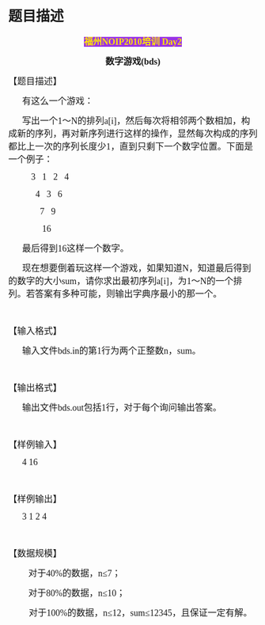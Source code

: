 # 题目描述


<p align="center" style="text-align:center;">
	<b><span style="font-family:&#39;Microsoft YaHei&#39;;font-size:18px;"><span style="background-color:#9933E5;color:#FFE500;">福州NOIP2010</span><span style="background-color:#9933E5;color:#FFE500;">培训 Day2</span></span></b>
</p>
<p align="center" style="text-align:center;">
	<b><span style="font-family:&#39;Microsoft YaHei&#39;;font-size:18px;">数字游戏</span><span style="font-size:18px;font-family:&#39;Microsoft YaHei&#39;;">(bds)</span></b> 
</p>
<p>
	<span style="font-family:&#39;Microsoft YaHei&#39;;font-size:18px;">【题目描述】</span><span></span> 
</p>
<p style="text-indent:21.0pt;">
	<span style="font-family:&#39;Microsoft YaHei&#39;;font-size:18px;">有这么一个游戏：</span><span></span> 
</p>
<p style="text-indent:21.0pt;">
	<span style="font-family:&#39;Microsoft YaHei&#39;;font-size:18px;">写出一个</span><span style="font-size:18px;font-family:&#39;Microsoft YaHei&#39;;">1</span><span style="font-family:&#39;Microsoft YaHei&#39;;font-size:18px;">～</span><span style="font-size:18px;font-family:&#39;Microsoft YaHei&#39;;">N</span><span style="font-family:&#39;Microsoft YaHei&#39;;font-size:18px;">的排列</span><span style="font-size:18px;font-family:&#39;Microsoft YaHei&#39;;">a[i]</span><span style="font-family:&#39;Microsoft YaHei&#39;;font-size:18px;">，然后每次将相邻两个数相加，构成新的序列，再对新序列进行这样的操作，显然每次构成的序列都比上一次的序列长度少</span><span style="font-size:18px;font-family:&#39;Microsoft YaHei&#39;;">1</span><span style="font-family:&#39;Microsoft YaHei&#39;;font-size:18px;">，直到只剩下一个数字位置。下面是一个例子：</span><span></span> 
</p>
<p style="text-indent:21.0pt;">
	<span style="font-size:18px;font-family:&#39;Microsoft YaHei&#39;;">    3  
1   2   4</span> 
</p>
<p style="text-indent:21.0pt;">
	<span style="font-size:18px;font-family:&#39;Microsoft YaHei&#39;;">      4  
3   6</span> 
</p>
<p style="text-indent:21.0pt;">
	<span style="font-size:18px;font-family:&#39;Microsoft YaHei&#39;;">        7  
9</span> 
</p>
<p style="text-indent:21.0pt;">
	<span style="font-size:18px;font-family:&#39;Microsoft YaHei&#39;;">         16</span> 
</p>
<p style="text-indent:21.0pt;">
	<span style="font-family:&#39;Microsoft YaHei&#39;;font-size:18px;">最后得到</span><span style="font-size:18px;font-family:&#39;Microsoft YaHei&#39;;">16</span><span style="font-family:&#39;Microsoft YaHei&#39;;font-size:18px;">这样一个数字。</span><span></span> 
</p>
<p style="text-indent:21.0pt;">
	<span style="font-family:&#39;Microsoft YaHei&#39;;font-size:18px;">现在想要倒着玩这样一个游戏，如果知道</span><span style="font-size:18px;font-family:&#39;Microsoft YaHei&#39;;">N</span><span style="font-family:&#39;Microsoft YaHei&#39;;font-size:18px;">，知道最后得到的数字的大小</span><span style="font-size:18px;font-family:&#39;Microsoft YaHei&#39;;">sum</span><span style="font-family:&#39;Microsoft YaHei&#39;;font-size:18px;">，请你求出最初序列</span><span style="font-size:18px;font-family:&#39;Microsoft YaHei&#39;;">a[i]</span><span style="font-family:&#39;Microsoft YaHei&#39;;font-size:18px;">，为</span><span style="font-size:18px;font-family:&#39;Microsoft YaHei&#39;;">1</span><span style="font-family:&#39;Microsoft YaHei&#39;;font-size:18px;">～</span><span style="font-size:18px;font-family:&#39;Microsoft YaHei&#39;;">N</span><span style="font-family:&#39;Microsoft YaHei&#39;;font-size:18px;">的一个排列。若答案有多种可能，则输出字典序最小的那一个。</span><span></span> 
</p>
<p style="text-indent:21.0pt;">
	<span style="font-size:18px;font-family:&#39;Microsoft YaHei&#39;;"> </span> 
</p>
<p>
	<span style="font-family:&#39;Microsoft YaHei&#39;;font-size:18px;">【输入格式】</span><span></span> 
</p>
<p style="text-indent:21.0pt;">
	<span style="font-family:&#39;Microsoft YaHei&#39;;font-size:18px;">输入文件</span><span style="font-size:18px;font-family:&#39;Microsoft YaHei&#39;;">bds.in</span><span style="font-family:&#39;Microsoft YaHei&#39;;font-size:18px;">的第</span><span style="font-size:18px;font-family:&#39;Microsoft YaHei&#39;;">1</span><span style="font-family:&#39;Microsoft YaHei&#39;;font-size:18px;">行为两个正整数</span><span style="font-size:18px;font-family:&#39;Microsoft YaHei&#39;;">n</span><span style="font-family:&#39;Microsoft YaHei&#39;;font-size:18px;">，</span><span style="font-size:18px;font-family:&#39;Microsoft YaHei&#39;;">sum</span><span style="font-family:&#39;Microsoft YaHei&#39;;font-size:18px;">。</span><span></span> 
</p>
<p style="text-indent:21.0pt;">
	<span style="font-size:18px;font-family:&#39;Microsoft YaHei&#39;;"> </span> 
</p>
<p>
	<span style="font-family:&#39;Microsoft YaHei&#39;;font-size:18px;">【输出格式】</span><span></span> 
</p>
<p style="text-indent:21.0pt;">
	<span style="font-family:&#39;Microsoft YaHei&#39;;font-size:18px;">输出文件</span><span style="font-size:18px;font-family:&#39;Microsoft YaHei&#39;;">bds.out</span><span style="font-family:&#39;Microsoft YaHei&#39;;font-size:18px;">包括</span><span style="font-size:18px;font-family:&#39;Microsoft YaHei&#39;;">1</span><span style="font-family:&#39;Microsoft YaHei&#39;;font-size:18px;">行，对于每个询问输出答案。</span><span></span> 
</p>
<p style="text-indent:21.0pt;">
	<span style="font-size:18px;font-family:&#39;Microsoft YaHei&#39;;"> </span> 
</p>
<p>
	<span style="font-family:&#39;Microsoft YaHei&#39;;font-size:18px;">【样例输入】</span><span></span> 
</p>
<p style="text-indent:21.0pt;">
	<span style="font-size:18px;font-family:&#39;Microsoft YaHei&#39;;">4 16</span> 
</p>
<p style="text-indent:21.0pt;">
	<span style="font-size:18px;font-family:&#39;Microsoft YaHei&#39;;"> </span> 
</p>
<p>
	<span style="font-family:&#39;Microsoft YaHei&#39;;font-size:18px;">【样例输出】</span><span></span> 
</p>
<p style="text-indent:21.0pt;">
	<span style="font-size:18px;font-family:&#39;Microsoft YaHei&#39;;">3 1 2 4</span> 
</p>
<p style="text-indent:20.25pt;">
	<span style="font-size:18px;font-family:&#39;Microsoft YaHei&#39;;"> </span> 
</p>
<p>
	<span style="font-family:&#39;Microsoft YaHei&#39;;font-size:18px;">【数据规模】</span><span></span> 
</p>
<p>
	<span style="font-size:18px;font-family:&#39;Microsoft YaHei&#39;;">         </span><span style="font-family:&#39;Microsoft YaHei&#39;;font-size:18px;">对于</span><span style="font-size:18px;font-family:&#39;Microsoft YaHei&#39;;">40%</span><span style="font-family:&#39;Microsoft YaHei&#39;;font-size:18px;">的数据，</span><span style="font-size:18px;font-family:&#39;Microsoft YaHei&#39;;">n</span><span style="font-family:&#39;Microsoft YaHei&#39;;font-size:18px;">≤</span><span style="font-size:18px;font-family:&#39;Microsoft YaHei&#39;;">7</span><span style="font-family:&#39;Microsoft YaHei&#39;;font-size:18px;">；</span><span></span> 
</p>
<p>
	<span style="font-size:18px;font-family:&#39;Microsoft YaHei&#39;;">         </span><span style="font-family:&#39;Microsoft YaHei&#39;;font-size:18px;">对于</span><span style="font-size:18px;font-family:&#39;Microsoft YaHei&#39;;">80%</span><span style="font-family:&#39;Microsoft YaHei&#39;;font-size:18px;">的数据，</span><span style="font-size:18px;font-family:&#39;Microsoft YaHei&#39;;">n</span><span style="font-family:&#39;Microsoft YaHei&#39;;font-size:18px;">≤</span><span style="font-size:18px;font-family:&#39;Microsoft YaHei&#39;;">10</span><span style="font-family:&#39;Microsoft YaHei&#39;;font-size:18px;">；</span><span></span> 
</p>
<p style="text-indent:21.0pt;">
	<span style="font-family:&#39;Microsoft YaHei&#39;;font-size:18px;">   对于</span><span style="font-size:18px;font-family:&#39;Microsoft YaHei&#39;;">100%</span><span style="font-family:&#39;Microsoft YaHei&#39;;font-size:18px;">的数据，</span><span style="font-size:18px;font-family:&#39;Microsoft YaHei&#39;;">n</span><span style="font-family:&#39;Microsoft YaHei&#39;;font-size:18px;">≤</span><span style="font-size:18px;font-family:&#39;Microsoft YaHei&#39;;">12</span><span style="font-family:&#39;Microsoft YaHei&#39;;font-size:18px;">，</span><span style="font-size:18px;font-family:&#39;Microsoft YaHei&#39;;">sum</span><span style="font-family:&#39;Microsoft YaHei&#39;;font-size:18px;">≤</span><span style="font-size:18px;font-family:&#39;Microsoft YaHei&#39;;">12345</span><span style="font-family:&#39;Microsoft YaHei&#39;;font-size:18px;">，且保证一定有解。</span><span></span> 
</p>
